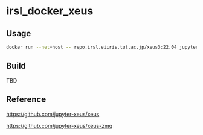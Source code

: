 # irsl_docker_xeus

## Usage
```bash
docker run --net=host -- repo.irsl.eiiris.tut.ac.jp/xeus3:22.04 jupyter lab --allow-root --no-browser --ip=0.0.0.0 --port=8888 --NotebookApp.token='' --FileContentsManager.delete_to_trash=False
```

## Build

TBD

## Reference

https://github.com/jupyter-xeus/xeus

https://github.com/jupyter-xeus/xeus-zmq
